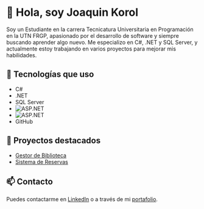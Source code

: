 # 👋 Hola, soy Joaquin Korol

Soy un Estudiante en la carrera Tecnicatura Universitaria en Programación en la UTN FRGP, apasionado por el desarrollo de software y siempre buscando aprender algo nuevo. Me especializo en C#, .NET y SQL Server, y actualmente estoy trabajando en varios proyectos para mejorar mis habilidades.

## 🚀 Tecnologías que uso
- C#
- .NET
- SQL Server
- ![ASP.NET](https://img.icons8.com/color/48/000000/asp-net-core.png)
- ![ASP.NET](https://img.shields.io/badge/-ASP.NET-5C2D91)
- GitHub

## 💼 Proyectos destacados
- [Gestor de Biblioteca](https://github.com/tuusuario/gestor-biblioteca)
- [Sistema de Reservas](https://github.com/tuusuario/sistema-reservas)

## 📫 Contacto
Puedes contactarme en [LinkedIn](https://linkedin.com/in/tuusuario) o a través de mi [portafolio](https://tuportafolio.com).
